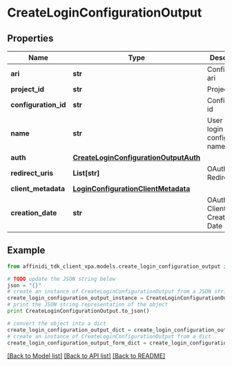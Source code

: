 # CreateLoginConfigurationOutput

## Properties

| Name                 | Type                                                                            | Description                           | Notes      |
| -------------------- | ------------------------------------------------------------------------------- | ------------------------------------- | ---------- |
| **ari**              | **str**                                                                         | Configuration ari                     |
| **project_id**       | **str**                                                                         | Project id                            |
| **configuration_id** | **str**                                                                         | Configuration id                      | [optional] |
| **name**             | **str**                                                                         | User defined login configuration name |
| **auth**             | [**CreateLoginConfigurationOutputAuth**](CreateLoginConfigurationOutputAuth.md) |                                       |
| **redirect_uris**    | **List[str]**                                                                   | OAuth 2.0 Redirect URIs               |
| **client_metadata**  | [**LoginConfigurationClientMetadata**](LoginConfigurationClientMetadata.md)     |                                       |
| **creation_date**    | **str**                                                                         | OAuth 2.0 Client Creation Date        |

## Example

```python
from affinidi_tdk_client_vpa.models.create_login_configuration_output import CreateLoginConfigurationOutput

# TODO update the JSON string below
json = "{}"
# create an instance of CreateLoginConfigurationOutput from a JSON string
create_login_configuration_output_instance = CreateLoginConfigurationOutput.from_json(json)
# print the JSON string representation of the object
print CreateLoginConfigurationOutput.to_json()

# convert the object into a dict
create_login_configuration_output_dict = create_login_configuration_output_instance.to_dict()
# create an instance of CreateLoginConfigurationOutput from a dict
create_login_configuration_output_form_dict = create_login_configuration_output.from_dict(create_login_configuration_output_dict)
```

[[Back to Model list]](../README.md#documentation-for-models) [[Back to API list]](../README.md#documentation-for-api-endpoints) [[Back to README]](../README.md)

